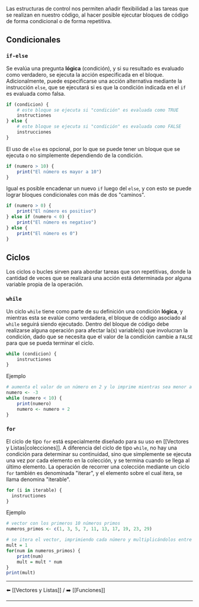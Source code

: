 Las estructuras de control nos permiten añadir flexibilidad a las tareas que se realizan en nuestro código, al hacer posible ejecutar bloques de código de forma condicional o de forma repetitiva.

## Condicionales

### `if-else`
Se evalúa una pregunta **lógica** (condición), y si su resultado es evaluado como verdadero, se ejecuta la acción especificada en el bloque. Adicionalmente, puede especificarse una acción alternativa mediante la instrucción `else`, que se ejecutará si es que la condición indicada en el `if` es evaluada como falsa.
```r
if (condicion) {
	# este bloque se ejecuta si "condición" es evaluada como TRUE
	instructiones
} else {
	# este bloque se ejecuta si "condición" es evaluada como FALSE
	instrucciones
}
```

El uso de `else` es opcional, por lo que se puede tener un bloque que se ejecuta o no simplemente dependiendo de la condición.
```r
if (numero > 10) {
	print("El número es mayor a 10")
}
```

Igual es posible encadenar un nuevo `if` luego del `else`, y con esto se puede lograr bloques condicionales con más de dos "caminos".
```r
if (numero > 0) {
	print("El número es positivo")
} else if (numero < 0) {
	print("El número es negativo")
} else {
	print("El número es 0")
}
```

## Ciclos
Los ciclos o bucles sirven para abordar tareas que son repetitivas, donde la cantidad de veces que se realizará una acción está determinada por alguna variable propia de la operación.

### `while`
Un ciclo `while` tiene como parte de su definición una condición **lógica**, y mientras esta se evalúe como verdadera, el bloque de código asociado al `while` seguirá siendo ejecutado. Dentro del bloque de código debe realizarse alguna operación para afectar la(s) variable(s) que involucran la condición, dado que se necesita que el valor de la condición cambie a `FALSE` para que se pueda terminar el ciclo.

```r
while (condicion) {
	instructiones
}
```

Ejemplo
```r
# aumenta el valor de un número en 2 y lo imprime mientras sea menor a 10
numero <- -3
while (numero < 10) {
	print(numero)
	numero <- numero + 2
}
```

### `for`
El ciclo de tipo `for` está especialmente diseñado para su uso en [[Vectores y Listas|colecciones]]. A diferencia del ciclo de tipo `while`, no hay una condición para determinar su continuidad, sino que simplemente se ejecuta una vez por cada elemento en la colección, y se termina cuando se llega al último elemento. La operación de recorrer una colección mediante un ciclo `for` también es denominada "iterar", y el elemento sobre el cual itera, se llama denomina "iterable".

```r
for (i in iterable) {
  instructiones
}
```

Ejemplo
```r
# vector con los primeros 10 números primos
numeros_primos <- c(1, 3, 5, 7, 11, 13, 17, 19, 23, 29)

# se itera el vector, imprimiendo cada número y multiplicándolos entre sí
mult = 1
for(num in numeros_primos) {
    print(num)
    mult = mult * num
}
print(mult)
```

---
⬅️ [[Vectores y Listas]]  /  ➡️ [[Funciones]]

---
